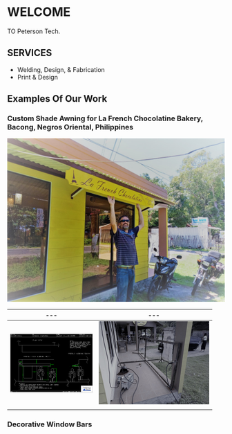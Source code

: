 # WELCOME

TO Peterson Tech.



## SERVICES

- Welding, Design, & Fabrication
- Print & Design



## Examples Of Our Work



### Custom Shade Awning for La French Chocolatine Bakery, Bacong, Negros Oriental, Philippines

<img src="images\2020-09-20-Custom-Awning-and-Sign-For-French-Chocolatine-Bakery-image-reduced.jpg" alt="2020-09-20-Custom-Awning-and-Sign-For-French-Chocolatine-Bakery-image-reduced" style="zoom: 50%;" />



| ---                                                          | ---                                                          |
| ------------------------------------------------------------ | ------------------------------------------------------------ |
| <img src="images\2020-08-21T09-29-29-Canopy-Draft-for-La-French-Chocolatine.png" alt="2020-08-21T09-29-29-Canopy-Draft-for-La-French-Chocolatine" style="zoom:25%;" /> | <img src="images\2020-09-05T16-28-Welding-Canopy-Frame-for-La-French-Chocolatine-image-reduced.jpg" alt="2020-09-05T16-28-Welding-Canopy-Frame-for-La-French-Chocolatine-image-reduced" style="zoom:25%;" /> |
|                                                              |                                                              |



### Decorative Window Bars



